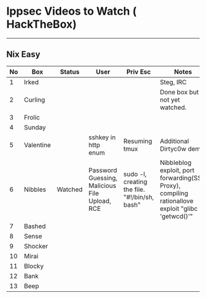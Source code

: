 # Ippsec Videos to Watch ( HackTheBox)

___

## Nix Easy


| No   | Box       | Status  | User                                          | Priv Esc                                      | Notes                                                        |
| ---- | --------- | ------- | --------------------------------------------- | --------------------------------------------- | ------------------------------------------------------------ |
| 1    | Irked     |         |                                               |                                               | Steg, IRC                                                    |
| 2    | Curling   |         |                                               |                                               | Done box but not yet watched.                                |
| 3    | Frolic    |         |                                               |                                               |                                                              |
| 4    | Sunday    |         |                                               |                                               |                                                              |
| 5    | Valentine |         | sshkey in http enum                           | Resuming tmux                                 | Additional Dirtyc0w demo                                     |
| 6    | Nibbles   | Watched | Password Guessing, Malicious File Upload, RCE | sudo -l, creating the file. "#!/bin/sh, bash" | Nibbleblog exploit, port forwarding(SSH Proxy), compiling rationallove exploit "glibc -  'getwcd()'" |
| 7    | Bashed    |         |                                               |                                               |                                                              |
| 8    | Sense     |         |                                               |                                               |                                                              |
| 9    | Shocker   |         |                                               |                                               |                                                              |
| 10   | Mirai     |         |                                               |                                               |                                                              |
| 11   | Blocky    |         |                                               |                                               |                                                              |
| 12   | Bank      |         |                                               |                                               |                                                              |
| 13   | Beep      |         |                                               |                                               |                                                              |

